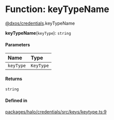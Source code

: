 # Function: keyTypeName

[@dxos/credentials](../modules/dxos_credentials.md).keyTypeName

**keyTypeName**(`keyType`): `string`

#### Parameters

| Name | Type |
| :------ | :------ |
| `keyType` | `KeyType` |

#### Returns

`string`

#### Defined in

[packages/halo/credentials/src/keys/keytype.ts:9](https://github.com/dxos/dxos/blob/db8188dae/packages/halo/credentials/src/keys/keytype.ts#L9)
